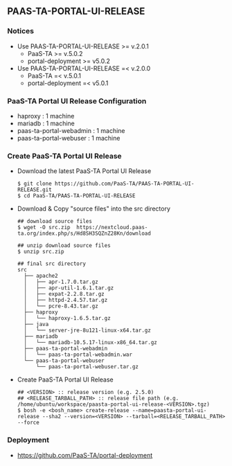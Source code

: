 ## PAAS-TA-PORTAL-UI-RELEASE

### Notices
  - Use PAAS-TA-PORTAL-UI-RELEASE >= v.2.0.1
    - PaaS-TA >= v.5.0.2
    - portal-deployment >= v5.0.2
  - Use PAAS-TA-PORTAL-UI-RELEASE =< v.2.0.0
    - PaaS-TA =< v.5.0.1
    - portal-deployment =< v5.0.1

### PaaS-TA Portal UI Release Configuration

  - haproxy : 1 machine
  - mariadb : 1 machine
  - paas-ta-portal-webadmin : 1 machine
  - paas-ta-portal-webuser : 1 machine

### Create PaaS-TA Portal UI Release
  - Download the latest PaaS-TA Portal UI Release
    ```
    $ git clone https://github.com/PaaS-TA/PAAS-TA-PORTAL-UI-RELEASE.git
    $ cd PaaS-TA/PAAS-TA-PORTAL-UI-RELEASE
    ```
  - Download & Copy "source files" into the src directory
    ```
    ## download source files
    $ wget -O src.zip  https://nextcloud.paas-ta.org/index.php/s/Hd8SH3SQZnZ28Kn/download

    ## unzip download source files
    $ unzip src.zip

    ## final src directory
    src
      ├── apache2
      │   ├── apr-1.7.0.tar.gz
      │   ├── apr-util-1.6.1.tar.gz
      │   ├── expat-2.2.8.tar.gz
      │   ├── httpd-2.4.57.tar.gz
      │   └── pcre-8.43.tar.gz
      ├── haproxy
      │   └── haproxy-1.6.5.tar.gz
      ├── java
      │   └── server-jre-8u121-linux-x64.tar.gz
      ├── mariadb
      │   └── mariadb-10.5.17-linux-x86_64.tar.gz
      ├── paas-ta-portal-webadmin
      │   └── paas-ta-portal-webadmin.war
      └── paas-ta-portal-webuser
          └── paas-ta-portal-webuser.tar.gz
    ```
  - Create PaaS-TA Portal UI Release
    ```
    ## <VERSION> :: release version (e.g. 2.5.0)
    ## <RELEASE_TARBALL_PATH> :: release file path (e.g. /home/ubuntu/workspace/paasta-portal-ui-release-<VERSION>.tgz)
    $ bosh -e <bosh_name> create-release --name=paasta-portal-ui-release --sha2 --version=<VERSION> --tarball=<RELEASE_TARBALL_PATH> --force
    ```
### Deployment
- https://github.com/PaaS-TA/portal-deployment
